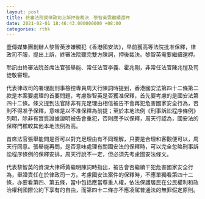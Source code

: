 ```yaml
---
layout: post
title: 終審法院就律政司上訴押後裁決　黎智英需繼續還柙
date: 2021-02-01 18:46:43.000000000 +08:00
categories: rthk
---
```


壹傳媒集團創辦人黎智英涉嫌觸犯《香港國安法》，早前獲高等法院批准保釋，律政司不服，提出上訴，終審法院聽完雙方陳詞，押後裁決。黎智英需要繼續還柙。

聆訊由終審法院首席法官張舉能、常任法官李義、霍兆剛，非常任法官陳兆愷及司徒敬審理。

代表律政司的署理副刑事檢控專員周天行陳詞時提到，香港國安法第四十二條第二款是本案要處理的首要問題，考慮黎智英是否獲准保釋，首先要考慮的是國安法第四十二條。條文提到法官除非有充足理由相信被告不會再犯危害國家安全行為，否則不得准予保釋，意味是以不准保釋為前提；至於本地法例《刑事訴訟程序條例》列明，除非有實質證據證明被告會重犯，否則應予以保釋，周天行認為，國安法的保釋門檻較其他本地法例為高。

首席法官張舉能問是否可以對充足理由有不同理解，只要是合理和客觀便可以，周天行同意。張舉能再問，是否意味處理有關國安法的保釋時，可以完全忽略刑事訴訟程序條例的保釋安排，周天行說不一定，但必須先考慮國安法條文。

代表黎智英的資深大律師黃繼明陳詞時指出，被告會否繼續干犯危害國家安全行為，舉證責任在於律政司一方。考慮國安法案件的保釋時，不應單獨看第四十二條，亦要看第四、第五條，當中包括應當尊重人權，依法保護居民在公民權利和政治權利國際公約下享有的自由，而第四十二條亦不應凌駕普通法的無罪假定原則。
